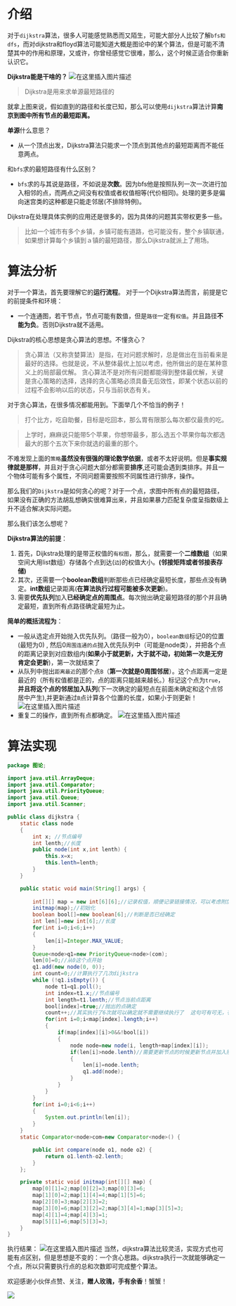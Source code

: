 ﻿
# 介绍
对于`dijkstra`算法，很多人可能感觉熟悉而又陌生，可能大部分人比较了解`bfs和dfs`，而对dijkstra和floyd算法可能知道大概是图论中的某个算法，但是可能不清楚其中的作用和原理，又或许，你曾经感觉它很难，那么，这个时候正适合你重新认识它。

**Dijkstra能是干啥的？**
![在这里插入图片描述](https://img-blog.csdnimg.cn/20190909002921297.png?x-oss-process=image/watermark,type_ZmFuZ3poZW5naGVpdGk,shadow_10,text_aHR0cHM6Ly9ibG9nLmNzZG4ubmV0L3FxXzQwNjkzMTcx,size_16,color_FFFFFF,t_70)
>Dijkstra是用来求单源最短路径的

就拿上图来说，假如直到的路径和长度已知，那么可以使用`dijkstra`算法计算**南京到图中所有节点的最短距离。**

**单源**什么意思？
- 从一个顶点出发，Dijkstra算法只能求一个顶点到其他点的最短距离而不能任意两点。

和`bfs`求的最短路径有什么区别？
- `bfs`求的与其说是路径，不如说是**次数**。因为bfs他是按照队列一次一次进行加入相邻的点，而两点之间没有权值或者权值相等(代价相同)。处理的更多是偏向迷宫类的这种都是只能走邻居(不排除特例)。

Dijkstra在处理具体实例的应用还是很多的，因为具体的问题其实带权更多一些。
>比如一个城市有多个乡镇，乡镇可能有道路，也可能没有，整个乡镇联通，如果想计算每个乡镇到ａ镇的最短路径，那么Dijkstra就派上了用场。

# 算法分析
对于一个算法，首先要理解它的**运行流程**。
对于一个Dijkstra算法而言，前提是它的前提条件和环境：
- 一个连通图，若干节点，节点可能有数值，但是`路径`一定有`权值`。并且路径**不能为负**。否则Dijkstra就不适用。

Dijkstra的核心思想是贪心算法的思想。不懂贪心？
>贪心算法（又称贪婪算法）是指，在对问题求解时，总是做出在当前看来是最好的选择。也就是说，不从整体最优上加以考虑，他所做出的是在某种意义上的局部最优解。
贪心算法不是对所有问题都能得到整体最优解，关键是贪心策略的选择，选择的贪心策略必须具备无后效性，即某个状态以前的过程不会影响以后的状态，只与当前状态有关。 

对于贪心算法，在很多情况都能用到。下面举几个不恰当的例子！


>打个比方，吃自助餐，目标是吃回本，那么胃有限那么每次都仅最贵的吃。

>上学时，麻麻说只能带5个苹果，你想带最多，那么选五个苹果你每次都选最大的那个五次下来你就选的最重的那个。

不难发现上面的`策略`**虽然没有很强的理论数学依据**，或者不太好说明。但是**事实规律就是那样**，并且对于贪心问题大部分都需要**排序**,还可能会遇到类排序。并且一个物体可能有多个属性，不同问题需要按照不同属性进行排序，操作。

那么我们的`Dijkstra`是如何贪心的呢？对于一个点，求图中所有点的最短路径，如果没有正确的方法胡乱想确实很难算出来，并且如果暴力匹配复杂度呈指数级上升不适合解决实际问题。

那么我们该怎么想呢？

**Dijkstra算法的前提**：
 1. 首先，Dijkstra处理的是带正权值的`有权图`，那么，就需要一个**二维数组**（如果空间大用list数组）存储各个点到达(`边`)的权值大小。**(邻接矩阵或者邻接表存储)**
2. 其次，还需要一个**boolean数组**判断那些点已经确定最短长度，那些点没有确定。**int数组**记录距离(**在算法执行过程可能被多次更新**)。
3. 需要**优先队列**加入**已经确定点的周围点**。每次抛出确定最短路径的那个并且确定最短，直到所有点路径确定最短为止。

**简单的概括流程为**：
 -  一般从选定点开始抛入优先队列。（路径一般为0），`boolean数组`标记0的位置(最短为0) , 然后0`周围连通的点`抛入优先队列中（可能是node类），并把各个点的距离记录到对应数组内(**如果小于就更新，大于就不动，初始第一次是无穷肯定会更新**)，第一次就结束了
-  从队列中抛出`距离最近`的那个点`B`（**第一次就是0周围邻居**）。这个点距离一定是最近的（所有权值都是正的，点的距离只能越来越长。）标记这个点为`true`，**并且将这个点的邻居加入队列**(下一次确定的最短点在前面未确定和这个点邻居中产生),并更新通过`B`点计算各个位置的长度，如果小于则更新！
![在这里插入图片描述](https://img-blog.csdnimg.cn/20190913132647145.png?x-oss-process=image/watermark,type_ZmFuZ3poZW5naGVpdGk,shadow_10,text_aHR0cHM6Ly9ibG9nLmNzZG4ubmV0L3FxXzQwNjkzMTcx,size_16,color_FFFFFF,t_70)
-  重复二的操作，直到所有点都确定。
![在这里插入图片描述](https://img-blog.csdnimg.cn/20190913133500806.png?x-oss-process=image/watermark,type_ZmFuZ3poZW5naGVpdGk,shadow_10,text_aHR0cHM6Ly9ibG9nLmNzZG4ubmV0L3FxXzQwNjkzMTcx,size_16,color_FFFFFF,t_70)


# 算法实现


```java
package 图论;

import java.util.ArrayDeque;
import java.util.Comparator;
import java.util.PriorityQueue;
import java.util.Queue;
import java.util.Scanner;

public class dijkstra {
	static class node
	{
		int x; //节点编号
		int lenth;//长度
		public node(int x,int lenth) {
			this.x=x;
			this.lenth=lenth;
		}
	}

	public static void main(String[] args) {
		 
		int[][] map = new int[6][6];//记录权值，顺便记录链接情况，可以考虑附加邻接表
		initmap(map);//初始化
		boolean bool[]=new boolean[6];//判断是否已经确定
		int len[]=new int[6];//长度
		for(int i=0;i<6;i++)
		{
			len[i]=Integer.MAX_VALUE;
		}
		Queue<node>q1=new PriorityQueue<node>(com);
		len[0]=0;//从0这个点开始
		q1.add(new node(0, 0));
		int count=0;//计算执行了几次dijkstra
		while (!q1.isEmpty()) {
			node t1=q1.poll();
			int index=t1.x;//节点编号
			int length=t1.lenth;//节点当前点距离
			bool[index]=true;//抛出的点确定
			count++;//其实执行了6次就可以确定就不需要继续执行了  这句可有可无，有了减少计算次数
			for(int i=0;i<map[index].length;i++)
			{
				if(map[index][i]>0&&!bool[i])
				{
					node node=new node(i, length+map[index][i]);
					if(len[i]>node.lenth)//需要更新节点的时候更新节点并加入队列
					{
						len[i]=node.lenth;
						q1.add(node);
					}
				}
			}
		}		
		for(int i=0;i<6;i++)
		{
			System.out.println(len[i]);
		}
	}
	static Comparator<node>com=new Comparator<node>() {

		public int compare(node o1, node o2) {
			return o1.lenth-o2.lenth;
		}
	};

	private static void initmap(int[][] map) {
		map[0][1]=2;map[0][2]=3;map[0][3]=6;
		map[1][0]=2;map[1][4]=4;map[1][5]=6;
		map[2][0]=3;map[2][3]=2;
		map[3][0]=6;map[3][2]=2;map[3][4]=1;map[3][5]=3;
		map[4][1]=4;map[4][3]=1;
		map[5][1]=6;map[5][3]=3;	
	}
}

```

执行结果：
![在这里插入图片描述](https://img-blog.csdnimg.cn/20190915181948987.png?x-oss-process=image/watermark,type_ZmFuZ3poZW5naGVpdGk,shadow_10,text_aHR0cHM6Ly9ibG9nLmNzZG4ubmV0L3FxXzQwNjkzMTcx,size_16,color_FFFFFF,t_70)
当然，dijkstra算法比较灵活，实现方式也可能有点区别，但是思想是不变的：一个贪心思路。dijkstra执行一次就能够确定一个点，所以只需要执行点的总和次数即可完成整个算法。

欢迎感谢小伙伴点赞、关注，**赠人玫瑰，手有余香**！蟹蟹！

<img src="http://biggsai.com/bigsai.png">

